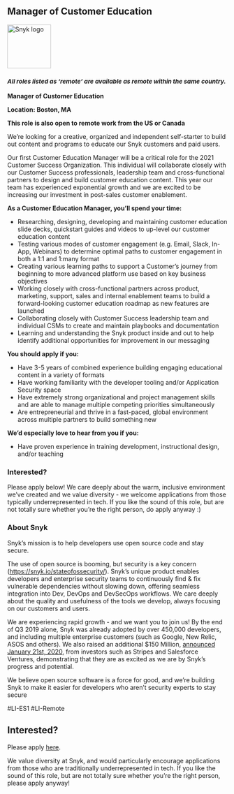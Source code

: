 Manager of Customer Education
---

<img src="https://res.cloudinary.com/snyk/image/upload/v1537345894/press-kit/brand/logo-black.png" width="100" alt="Snyk logo" />

<h3><em><strong><sub>All roles listed as ‘remote’ are available as remote within the same country.</sub></strong></em></h3>
<p><strong>Manager of Customer Education</strong></p>
<p><strong>Location: Boston, MA&nbsp;</strong></p>
<p><strong>This role is also open to remote work from the US or Canada</strong></p>
<p><span style="font-weight: 400;">We’re looking for a creative, organized and independent self-starter to build out content and programs to educate our Snyk customers and paid users.&nbsp;&nbsp;</span></p>
<p><span style="font-weight: 400;">Our first Customer Education Manager will be a critical role for the 2021 Customer Success Organization. This individual will collaborate closely with our Customer Success professionals, leadership team and cross-functional partners to design and build customer education content. This year our team has experienced exponential growth and we are excited to be increasing our investment in post-sales customer enablement.&nbsp;&nbsp;</span></p>
<p><strong>As a Customer Education Manager, you’ll spend your time:</strong></p>
<ul>
<li style="font-weight: 400;"><span style="font-weight: 400;">Researching, designing, developing and maintaining customer education slide decks, quickstart guides and videos to up-level our customer education content&nbsp;</span></li>
<li style="font-weight: 400;"><span style="font-weight: 400;">Testing various modes of customer engagement (e.g. Email, Slack, In-App, Webinars) to determine optimal paths to customer engagement in both a 1:1 and 1:many format&nbsp;</span></li>
<li style="font-weight: 400;"><span style="font-weight: 400;">Creating various learning paths to support a Customer’s journey from beginning to more advanced platform use based on key business objectives</span></li>
<li style="font-weight: 400;"><span style="font-weight: 400;">Working closely with cross-functional partners across product, marketing, support, sales and internal enablement teams to build a forward-looking customer education roadmap as new features are launched</span></li>
<li style="font-weight: 400;"><span style="font-weight: 400;">Collaborating closely with Customer Success leadership team and individual CSMs to create and maintain playbooks and documentation</span></li>
<li style="font-weight: 400;"><span style="font-weight: 400;">Learning and understanding the Snyk product inside and out to help identify additional opportunities for improvement in our messaging</span></li>
</ul>
<p><strong>You should apply if you:</strong></p>
<ul>
<li style="font-weight: 400;"><span style="font-weight: 400;">Have 3-5 years of combined experience building engaging educational content in a variety of formats</span></li>
<li style="font-weight: 400;"><span style="font-weight: 400;">Have working familiarity with the developer tooling and/or Application Security space</span></li>
<li style="font-weight: 400;"><span style="font-weight: 400;">Have extremely strong organizational and project management skills and are able to manage multiple competing priorities simultaneously&nbsp;&nbsp;</span></li>
<li style="font-weight: 400;"><span style="font-weight: 400;">Are entrepreneurial and thrive in a fast-paced, global environment across multiple partners to build something new</span></li>
</ul>
<p><strong>We’d especially love to hear from you if you:</strong></p>
<ul>
<li style="font-weight: 400;"><span style="font-weight: 400;">Have proven experience in training development, instructional design, and/or teaching</span></li>
</ul>
<h3><strong>Interested?</strong></h3>
<p><span style="font-weight: 400;">Please apply below! We care deeply about the warm, inclusive environment we’ve created and we value diversity - we welcome applications from those typically underrepresented in tech. If you like the sound of this role, but are not totally sure whether you’re the right person, do apply anyway :)</span></p>
<h3><strong>About Snyk</strong></h3>
<p><span style="font-weight: 400;">Snyk’s mission is to help developers use open source code and stay secure.&nbsp;</span></p>
<p><span style="font-weight: 400;">The use of open source is booming, but security is a key concern (</span><a href="https://snyk.io/stateofossecurity/"><span style="font-weight: 400;">https://snyk.io/stateofossecurity/</span></a><span style="font-weight: 400;">). Snyk’s unique product enables developers and enterprise security teams to continuously find &amp; fix vulnerable dependencies without slowing down, offering seamless integration into Dev, DevOps and DevSecOps workflows. </span><span style="font-weight: 400;">We care deeply about the quality and usefulness of the tools we develop, always focusing on our customers and users.&nbsp;</span></p>
<p><span style="font-weight: 400;">We are experiencing rapid growth - and we want you to join us! By the end of Q3 2019 alone, Snyk was already adopted by over 450,000 developers, and including multiple enterprise customers (such as Google, New Relic, ASOS and others). </span><span style="font-weight: 400;">We also raised an additional $150 Million, </span><a href="https://en.globes.co.il/en/article-open-source-security-platform-snyk-raises-70m-1001300189"><span style="font-weight: 400;">a</span></a><a href="https://snyk.io/blog/snyk-closes-150m/"><span style="font-weight: 400;">nnounced </span></a><span style="font-weight: 400;"><a href="https://snyk.io/blog/snyk-closes-150m/">January 21st, 2020</a>, from investors such as Stripes and Salesforce Ventures, demonstrating that they are as excited as we are by Snyk’s progress and potential</span><span style="font-weight: 400;">.</span></p>
<p><span style="font-weight: 400;">We believe open source software is a force for good, and we’re building Snyk to make it easier for developers who aren’t security experts to stay secure</span></p>
<p>#LI-ES1 #LI-Remote</p>

Interested?
---

Please apply [here](https://boards.greenhouse.io/snyk/jobs/5007142002#app).

We value diversity at Snyk, and would particularly encourage applications from those who are traditionally underrepresented in tech.
If you like the sound of this role, but are not totally sure whether you’re the right person, please apply anyway!
